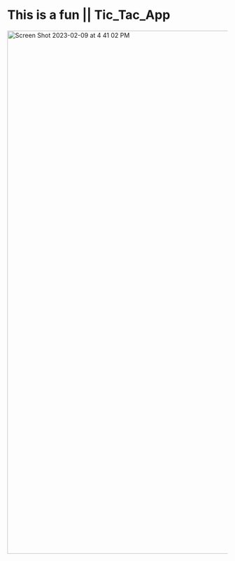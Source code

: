 # This is a fun || Tic_Tac_App
<img width="1195" alt="Screen Shot 2023-02-09 at 4 41 02 PM" src="https://user-images.githubusercontent.com/63207127/217864451-ddbad788-92f5-47c8-9229-a578994deacb.png">
